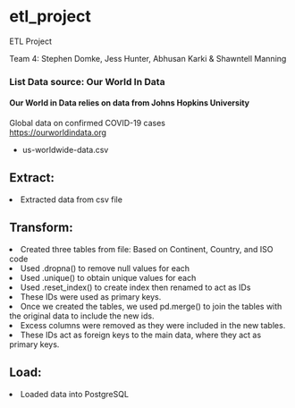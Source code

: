 # etl_project
ETL Project

Team 4: Stephen Domke, Jess Hunter, Abhusan Karki & Shawntell Manning

<h3>List Data source: Our World In Data</h3>
  <h4>Our World in Data relies on data from Johns Hopkins University</h4>
Global data on confirmed COVID-19 cases<br>
  <a href="https://ourworldindata.org/covid-cases?country=IND~USA~GBR~CAN~DEU~FRA">https://ourworldindata.org</a>
  <ul><li>us-worldwide-data.csv</li></ul>

<h2>Extract:</h2>

<li>Extracted data from csv file </li>

<h2>Transform:</h2>

<li>Created three tables from file: Based on Continent, Country, and ISO code</li>
<li>Used .dropna() to remove null values for each</li>
<li>Used .unique() to obtain unique values for each</li>
<li>Used .reset_index() to create index then renamed to act as IDs</li>
<li>These IDs were used as primary keys.</li>
<li>Once we created the tables, we used pd.merge() to join the tables with the original data to include the new ids.</li>
<li>Excess columns were removed as they were included in the new tables.</li>
<li>These IDs act as foreign keys to the main data, where they act as primary keys.
  
<h2>Load:</h2>

<li>Loaded data into PostgreSQL</li>

